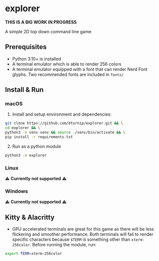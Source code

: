# explorer

**THIS IS A BIG WORK IN PROGRESS**

A simple 2D top down command line game

## Prerequisites

- Python 3.10+ is installed
- A terminal emulator which is able to render 256 colors
- A terminal emulator equipped with a font that can render Nerd Font glyphs. Two recommended fonts are included in `fonts/`

## Install & Run

### macOS

1. Install and setup environment and dependencies:

```bash
git clone https://github.com/dturnip/explorer.git && \
cd explorer && \
python3 -m venv venv && source ./venv/bin/activate && \
pip install -r requirements.txt
```

2. Run as a python module

```bash
python3 -m explorer
```

### Linux

:warning: **Currently not supported** :warning:

### Windows

:warning: **Currently not supported** :warning:

## Kitty & Alacritty

- GPU accelerated terminals are great for this game as there will be less flickering and smoother performance. Both terminals will fail to render specific characters because `$TERM` is something other than `xterm-256color`. Before running the module, run:

```bash
export TERM=xterm-256color
```
